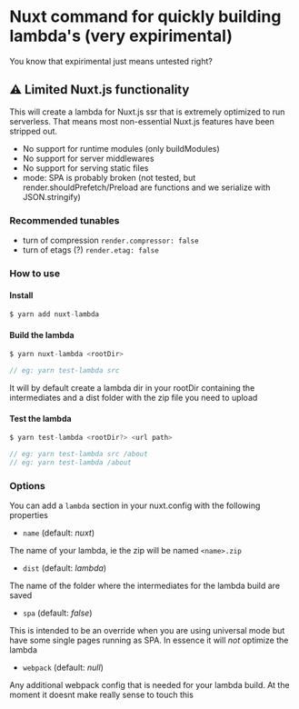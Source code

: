 # Nuxt command for quickly building lambda's (very expirimental)

You know that expirimental just means untested right?

## :warning: Limited Nuxt.js functionality

This will create a lambda for Nuxt.js ssr that is extremely optimized to run serverless. That means most non-essential Nuxt.js features have been stripped out.

- No support for runtime modules (only buildModules)
- No support for server middlewares
- No support for serving static files
- mode: SPA is probably broken (not tested, but render.shouldPrefetch/Preload are functions and we serialize with JSON.stringify)

### Recommended tunables

- turn of compression `render.compressor: false`
- turn of etags (?) `render.etag: false`

### How to use

#### Install
```js
$ yarn add nuxt-lambda
```

#### Build the lambda
```js
$ yarn nuxt-lambda <rootDir>

// eg: yarn test-lambda src
```

It will by default create a lambda dir in your rootDir containing the intermediates and a dist folder with the zip file you need to upload

#### Test the lambda
```js
$ yarn test-lambda <rootDir?> <url path>

// eg: yarn test-lambda src /about
// eg: yarn test-lambda /about
```

### Options

You can add a `lambda` section in your nuxt.config with the following properties

- `name` (default: _nuxt_)

The name of your lambda, ie the zip will be named `<name>.zip`

- `dist` (default: _lambda_)

The name of the folder where the intermediates for the lambda build are saved

- `spa` (default: _false_)

This is intended to be an override when you are using universal mode but have some single pages running as SPA. In essence it will _not_ optimize the lambda

- `webpack` (default: _null_)

Any additional webpack config that is needed for your lambda build. At the moment it doesnt make really sense to touch this
